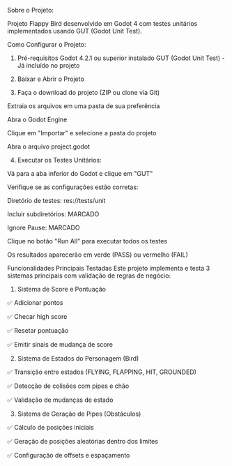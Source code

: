   Sobre o Projeto:
  
Projeto Flappy Bird desenvolvido em Godot 4 com testes unitários implementados usando GUT (Godot Unit Test).

 Como Configurar o Projeto:
1. Pré-requisitos
Godot 4.2.1 ou superior instalado
GUT (Godot Unit Test) - Já incluído no projeto

2. Baixar e Abrir o Projeto
   
3. Faça o download do projeto (ZIP ou clone via Git)

Extraia os arquivos em uma pasta de sua preferência

Abra o Godot Engine

Clique em "Importar" e selecione a pasta do projeto

Abra o arquivo project.godot

  4. Executar os Testes Unitários:
  
Vá para a aba inferior do Godot e clique em "GUT"

Verifique se as configurações estão corretas:

Diretório de testes: res://tests/unit

Incluir subdiretórios: MARCADO

Ignore Pause: MARCADO

Clique no botão "Run All" para executar todos os testes

Os resultados aparecerão em verde (PASS) ou vermelho (FAIL)

 Funcionalidades Principais Testadas
Este projeto implementa e testa 3 sistemas principais com validação de regras de negócio:

  1. Sistema de Score e Pontuação
     
✅ Adicionar pontos

✅ Checar high score

✅ Resetar pontuação

✅ Emitir sinais de mudança de score

  2. Sistema de Estados do Personagem (Bird)
     
✅ Transição entre estados (FLYING, FLAPPING, HIT, GROUNDED)

✅ Detecção de colisões com pipes e chão

✅ Validação de mudanças de estado

  3. Sistema de Geração de Pipes (Obstáculos)
     
✅ Cálculo de posições iniciais

✅ Geração de posições aleatórias dentro dos limites

✅ Configuração de offsets e espaçamento
